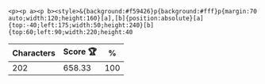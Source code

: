 `<p><p a><p b><style>&{background:#f59426}p{background:#fff}p{margin:70 auto;width:120;height:160}[a],[b]{position:absolute}[a]{top:-40;left:175;width:50;height:240}[b]{top:60;left:90;width:220;height:40`

| Characters | Score 🏆 | %   |
| ---------- | -------- | --- |
| 202        | 658.33   | 100 |
